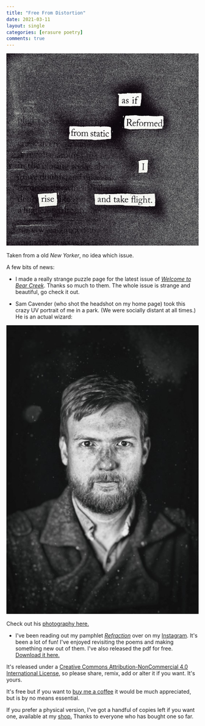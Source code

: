 ```yaml
---
title: "Free From Distortion"
date: 2021-03-11
layout: single
categories: [erasure poetry]
comments: true
---
```


<img src="/assets/images/articles/2021/distortion.jpeg" class="responsive"><br>

Taken from a old *New Yorker*, no idea which issue.

A few bits of news:

- I made a really strange puzzle page for the latest issue of [*Welcome to Bear Creek*](https://www.welcometobearcreek.com/puzzles). Thanks so much to them. The whole issue is strange and beautiful, go check it out.

- Sam Cavender (who shot the headshot on my home page) took this crazy UV portrait of me in a park. (We were socially distant at all times.) He is an actual wizard:

<img src="/assets/images/articles/2021/UVme.jpg" class="responsive"><br>

Check out his [photography here.](https://www.instagram.com/samsnapsalot/)

- I've been reading out my pamphlet [*Refraction*](/refractionpamphlet) over on my [Instagram](https://www.instagram.com/davidralphlewis). It's been a lot of fun! I've enjoyed revisiting the poems and making something new out of them. I've also released the pdf for free. [Download it here.](/refractionpamphlet)

It's released under a [Creative Commons Attribution-NonCommercial 4.0 International License](https://creativecommons.org/licenses/by-nc/4.0/), so please share, remix, add or alter it if you want. It's yours.

It's free but if you want to [buy me a coffee](https://ko-fi.com/davidralphlewis) it would be much appreciated, but is by no means essential.

If you prefer a physical version, I've got a handful of copies left if you want one, available at my [shop.](https://davidralphlewis.bigcartel.com) Thanks to everyone who has bought one so far.
